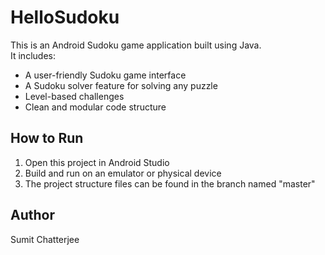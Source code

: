 # HelloSudoku

This is an Android Sudoku game application built using Java.  
It includes:

- A user-friendly Sudoku game interface
- A Sudoku solver feature for solving any puzzle
- Level-based challenges
- Clean and modular code structure

## How to Run
1. Open this project in Android Studio
2. Build and run on an emulator or physical device
3. The project structure files can be found in the branch named "master"

## Author
Sumit Chatterjee 
